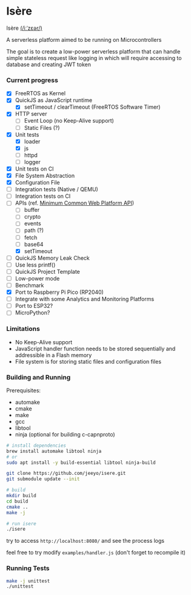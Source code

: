 # Isère

Isère [(/iːˈzɛər/)](https://translate.google.com/translate_tts?ie=UTF-8&client=tw-ob&tl=fr&q=Isère)

A serverless platform aimed to be running on Microcontrollers

The goal is to create a low-power serverless platform that can handle simple stateless request like logging in which will require accessing to database and creating JWT token

### Current progress

- [x] FreeRTOS as Kernel
- [x] QuickJS as JavaScript runtime
  - [x] setTimeout / clearTimeout (FreeRTOS Software Timer)
- [x] HTTP server
  - [ ] Event Loop (no Keep-Alive support)
  - [ ] Static Files (?)
- [x] Unit tests
  - [x] loader
  - [x] js
  - [ ] httpd
  - [ ] logger
- [x] Unit tests on CI
- [x] File System Abstraction
- [x] Configuration File
- [ ] Integration tests (Native / QEMU)
- [ ] Integration tests on CI
- [ ] APIs (ref. [Minimum Common Web Platform API](https://common-min-api.proposal.wintercg.org/))
  - [ ] buffer
  - [ ] crypto
  - [ ] events
  - [ ] path (?)
  - [ ] fetch
  - [ ] base64
  - [x] setTimeout
- [ ] QuickJS Memory Leak Check
- [ ] Use less printf()
- [ ] QuickJS Project Template
- [ ] Low-power mode
- [ ] Benchmark
- [x] Port to Raspberry Pi Pico (RP2040)
- [ ] Integrate with some Analytics and Monitoring Platforms
- [ ] Port to ESP32?
- [ ] MicroPython?

### Limitations

- No Keep-Alive support
- JavaScript handler function needs to be stored sequentially and addressible in a Flash memory
- File system is for storing static files and configuration files

### Building and Running

Prerequisites:
- automake
- cmake
- make
- gcc
- libtool
- ninja (optional for building c-capnproto)

```sh
# install dependencies
brew install automake libtool ninja
# or
sudo apt install -y build-essential libtool ninja-build

git clone https://github.com/jeeyo/isere.git
git submodule update --init

# build
mkdir build
cd build
cmake ..
make -j

# run isere
./isere
```

try to access `http://localhost:8080/` and see the process logs  
  
feel free to try modify `examples/handler.js` (don't forget to recompile it)

### Running Tests

```sh
make -j unittest
./unittest
```
